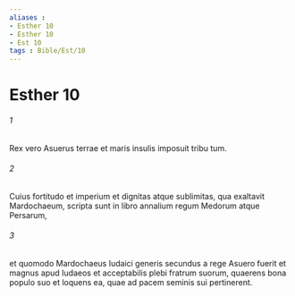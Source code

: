 ```yaml
---
aliases : 
- Esther 10
- Esther 10
- Est 10
tags : Bible/Est/10
---
```


# Esther 10

###### 1
Rex vero Asuerus terrae et maris insulis imposuit tribu tum. 
###### 2
Cuius fortitudo et imperium et dignitas atque sublimitas, qua exaltavit Mardochaeum, scripta sunt in libro annalium regum Medorum atque Persarum, 
###### 3
et quomodo Mardochaeus Iudaici generis secundus a rege Asuero fuerit et magnus apud Iudaeos et acceptabilis plebi fratrum suorum, quaerens bona populo suo et loquens ea, quae ad pacem seminis sui pertinerent.
